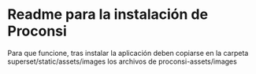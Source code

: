 # Readme para la instalación de Proconsi

Para que funcione, tras instalar la aplicación deben copiarse en la carpeta superset/static/assets/images los archivos de proconsi-assets/images
